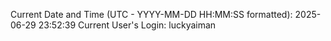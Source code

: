 Current Date and Time (UTC - YYYY-MM-DD HH:MM:SS formatted): 2025-06-29 23:52:39
Current User's Login: luckyaiman
